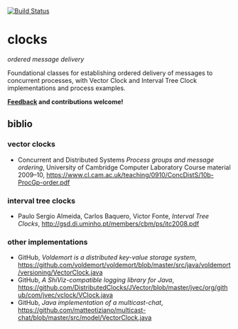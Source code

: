 [![Build Status](https://travis-ci.org/gsvarovsky/clocks.svg?branch=master)](https://travis-ci.org/gsvarovsky/clocks)

# clocks
_ordered message delivery_

Foundational classes for establishing ordered delivery of messages to concurrent processes, with Vector Clock and Interval Tree Clock implementations and process examples.

**[Feedback](https://github.com/gsvarovsky/clocks/issues) and contributions welcome!**

## biblio
### vector clocks
* Concurrent and Distributed Systems _Process groups and message ordering_, University of Cambridge Computer Laboratory Course material 2009–10, https://www.cl.cam.ac.uk/teaching/0910/ConcDistS/10b-ProcGp-order.pdf

### interval tree clocks
* Paulo Sergio Almeida, Carlos Baquero, Victor Fonte, _Interval Tree Clocks_, http://gsd.di.uminho.pt/members/cbm/ps/itc2008.pdf

### other implementations
* GitHub, _Voldemort is a distributed key-value storage system_, https://github.com/voldemort/voldemort/blob/master/src/java/voldemort/versioning/VectorClock.java
* GitHub, _A ShiViz-compatible logging library for Java_, https://github.com/DistributedClocks/JVector/blob/master/jvec/org/github/com/jvec/vclock/VClock.java
* GitHub, _Java implementation of a multicast-chat_, https://github.com/matteotiziano/multicast-chat/blob/master/src/model/VectorClock.java